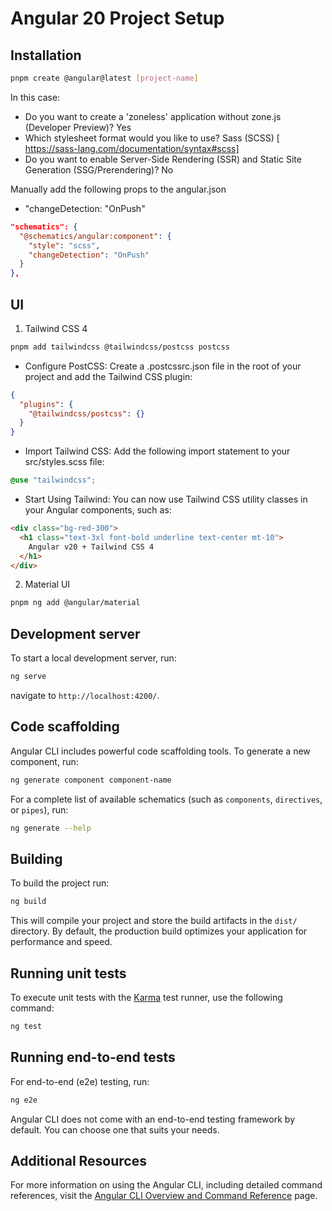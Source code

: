 # Angular 20 Project Setup

## Installation

```sh
pnpm create @angular@latest [project-name]
```

In this case:
  - Do you want to create a 'zoneless' application without zone.js (Developer Preview)? Yes
  - Which stylesheet format would you like to use? Sass (SCSS) [ https://sass-lang.com/documentation/syntax#scss]
  - Do you want to enable Server-Side Rendering (SSR) and Static Site Generation (SSG/Prerendering)? No

Manually add the following props to the angular.json

- "changeDetection: "OnPush"

```json
"schematics": {
  "@schematics/angular:component": {
    "style": "scss",
    "changeDetection": "OnPush"
  }
},
```

## UI

1. Tailwind CSS 4

```sh
pnpm add tailwindcss @tailwindcss/postcss postcss
```

- Configure PostCSS: Create a .postcssrc.json file in the root of your project and add the Tailwind CSS plugin: 

```json
{
  "plugins": {
    "@tailwindcss/postcss": {}
  }
}
```

- Import Tailwind CSS: Add the following import statement to your src/styles.scss file:

```scss
@use "tailwindcss";
```

- Start Using Tailwind: You can now use Tailwind CSS utility classes in your Angular components, such as:

```html
<div class="bg-red-300">
  <h1 class="text-3xl font-bold underline text-center mt-10">
    Angular v20 + Tailwind CSS 4
  </h1>
</div>
```

2. Material UI

```sh
pnpm ng add @angular/material
```

## Development server

To start a local development server, run:

```bash
ng serve
```

navigate to `http://localhost:4200/`.

## Code scaffolding

Angular CLI includes powerful code scaffolding tools. To generate a new component, run:

```bash
ng generate component component-name
```

For a complete list of available schematics (such as `components`, `directives`, or `pipes`), run:

```bash
ng generate --help
```

## Building

To build the project run:

```bash
ng build
```

This will compile your project and store the build artifacts in the `dist/` directory. By default, the production build optimizes your application for performance and speed.

## Running unit tests

To execute unit tests with the [Karma](https://karma-runner.github.io) test runner, use the following command:

```bash
ng test
```

## Running end-to-end tests

For end-to-end (e2e) testing, run:

```bash
ng e2e
```

Angular CLI does not come with an end-to-end testing framework by default. You can choose one that suits your needs.

## Additional Resources

For more information on using the Angular CLI, including detailed command references, visit the [Angular CLI Overview and Command Reference](https://angular.dev/tools/cli) page.
